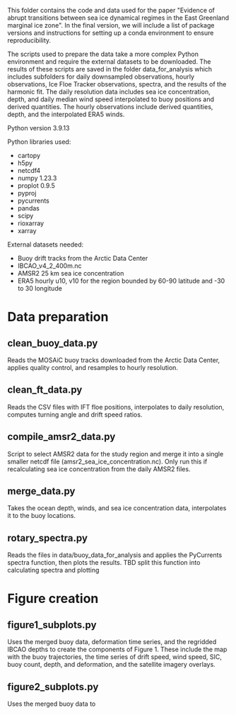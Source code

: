 This folder contains the code and data used for the paper "Evidence of abrupt transitions between sea ice dynamical regimes in the East Greenland marginal ice zone". In the final version, we will include a list of package versions and instructions for setting up a conda environment to ensure reproducibility. 

The scripts used to prepare the data take a more complex Python environment and require the external datasets to be downloaded. The results of these scripts are saved in the folder data_for_analysis which includes subfolders for daily downsampled observations, hourly observations, Ice Floe Tracker observations,  spectra, and the results of the harmonic fit. The daily resolution data includes sea ice concentration, depth, and daily median wind speed interpolated to buoy positions and derived quantities. The hourly observations include derived quantities, depth, and the interpolated ERA5 winds.

Python version 3.9.13

Python libraries used:
- cartopy
- h5py
- netcdf4
- numpy 1.23.3
- proplot 0.9.5
- pyproj 
- pycurrents
- pandas
- scipy
- rioxarray
- xarray

External datasets needed:
- Buoy drift tracks from the Arctic Data Center
- IBCAO_v4_2_400m.nc
- AMSR2 25 km sea ice concentration
- ERA5 hourly u10, v10 for the region bounded by 60-90 latitude and -30 to 30 longitude

# Data preparation
## clean_buoy_data.py
Reads the MOSAiC buoy tracks downloaded from the Arctic Data Center, applies quality control, and resamples to hourly resolution.

## clean_ft_data.py
Reads the CSV files with IFT floe positions, interpolates to daily resolution, computes turning angle and drift speed ratios.

## compile_amsr2_data.py
Script to select AMSR2 data for the study region and merge it into a single smaller netcdf file (amsr2_sea_ice_concentration.nc). Only run this if recalculating sea ice concentration from the daily AMSR2 files.

## merge_data.py
Takes the ocean depth, winds, and sea ice concentration data, interpolates it to the buoy locations.

## rotary_spectra.py
Reads the files in data/buoy_data_for_analysis and applies the PyCurrents spectra function, then plots the results.
TBD split this function into calculating spectra and plotting

# Figure creation
## figure1_subplots.py
Uses the merged buoy data, deformation time series, and the regridded IBCAO depths to create the components of Figure 1. These include the map with the buoy trajectories, the time series of drift speed, wind speed, SIC, buoy count, depth, and deformation, and the satellite imagery overlays.

## figure2_subplots.py
Uses the merged buoy data to 